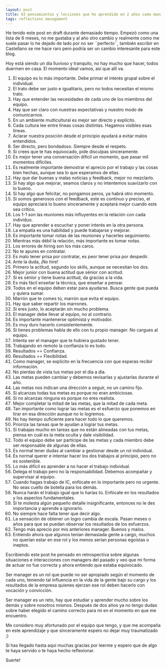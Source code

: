 ```yaml
---
layout: post
title: 63 pensamientos y lecciones que he aprendido en 2 años como manager
tags: reflections management
---
```


He tenido este post en draft durante demasiado tiempo. Empezó como una lista de 6 meses, no me gustaba y al año otro cambio y realmente como me suele pasar lo he dejado de lado por no ser ¨perfecto¨, también escribir en Castellano se me hace raro pero podría ser un cambio interesante para este blog.

Hoy está siendo un día lluvioso y tranquilo, no hay mucho que hacer, todos duermen en casa. El momento ideal vamos, así que allí va.

1. El equipo es lo más importante. Debe primar el interés grupal sobre el individual.
2. El trato debe ser justo e igualitario, pero no todos necesitan el mismo trato.
3. Hay que entender las necesidades de cada uno de los miembros del equipo.
4. Hay que ser claro con nuestras expectativas y nuestro modo de comunicarnos.
5. En un ambiente multicultural es mejor ser directo y explícito.
6. Cada cultura lee entre líneas cosas distintas. Hagamos visibles esas líneas.
7. Aclarar nuestra posición desde el principio ayudará a evitar malos entendidos.
8. Ser directo, pero bondadoso. Siempre desde el respeto.
9. Si crees que te has equivocado, pide disculpas sinceramente.
10. Es mejor tener una conversación difícil un momento, que pasar mil momentos difíciles.
11. Es realmente importante demostrar el aprecio por el trabajo y las cosas bien hechas, aunque sea lo que esperamos de ellas.
12. Hay que dar buenas y malas noticias y feedback, mejor no mezclarlo.
13. Si hay algo que mejorar, seamos claros y no intentemos suavizarlo con lo bueno.
14. Si hay algo que felicitar, no pongamos peros, ya habrá otro momento.
15. Si somos generosos con el feedback, este es continuo y preciso, el equipo apreciará lo bueno sinceramente y aceptará mejor cuando este sea crítico.
16. Los 1-1 son las reuniones más influyentes en la relación con cada individuo.
17. Hay que aprender a escuchar y poner interés en la otra persona.
18. La empatía es una habilidad y puede trabajarse y mejorar.
19. Es importante tomar notas de las reuniones y hacerles seguimiento.
20. Mientras más débil la relación, más importante es tomar notas.
21. Los errores de hiring son los más caros.
22. No te apures en contratar.
23. Es malo tener prisa por contratar, es peor tener prisa por despedir.
24. Ante la duda, ¡No hire!
25. Primero la actitud, segundo los skills, aunque se necesitan los dos.
26. Mejor junior con buena actitud que sénior con acritud.
27. Si es sénior y tiene buena actitud, da gracias a la vida.
28. Es más fácil enseñar la técnica, que enseñar a pensar.
29. Todos en el equipo deben estar para ayudarse. Busca gente que pueda y quiera sumar.
30. Marrón que te comes tú, marrón que evita el equipo.
31. Hay que saber repartir los marrones.
32. Si eres justo, lo aceptarán sin mucho problema.
33. El manager debe llevar al equipo, no al contrario.
34. Es importante mantenerse optimista y motivador.
35. Es muy duro hacerlo consistentemente.
36. Si tienes problemas habla de ello con tu propio manager. No cargues al equipo.
37. Intenta ser el manager que te hubiera gustado tener.
38. Trabajando en remoto la confianza lo es todo.
39. Resultados == Confianza.
40. Resultados == Flexibilidad.
41. Como manager, se explícito en la frecuencia con que esperas recibir información.
42. No pierdas de vista tus metas por el día a día.
43. Las metas pueden cambiar y debemos revisarlas y ajustarlas durante el año.
44. Las metas nos indican una dirección a seguir, no un camino fijo.
45. Si alcanzas todas tus metas es porque no eran ambiciosas.
46. Si no alcanzas ninguna es porque no eres realista.
47. Mejor completar la mitad de las metas, que la mitad de cada meta.
48. Tan importante como lograr las metas es el esfuerzo que ponemos en tirar en esa dirección aunque no lo logremos.
49. No hay tiempo suficiente para hacer todo lo que queremos.
50. Prioriza las tareas que te ayudan a lograr tus metas.
51. Si trabajas mucho en tareas que no están alineadas con tus metas, piensa en cuál es la meta oculta y dale visibilidad.
52. Todo el equipo debe ser partícipe de las metas y cada miembro debe ser responsable de algunas de ellas.
53. Es normal tener dudas al cambiar a gestionar desde un rol individual.
54. Es normal querer e intentar hacer los dos trabajos al principio, pero no es sostenible.
55. Lo más difícil es aprender a no hacer el trabajo individual.
56. Delega el trabajo pero no la responsabilidad. Debemos acompañar y supervisar al equipo.
57. Cuando hagas trabajo de IC, enfócate en lo importante pero no urgente. No seas cuello de botella para los demás.
58. Nunca harán el trabajo igual que lo harías tú. Enfócate en los resultados y los aspectos fundamentales.
59. Si te molesta algún pequeño detalle insignificante, entonces no le des importancia y aprende a ignorarlo.
60. No siempre hace falta tener que decir algo.
61. La sensación de obtener un logro cambia de escala. Pasan meses o años para que se puedan observar los resultados de los esfuerzos.
62. Tengo más aprecio por mis anteriores manager. Buenos y malos.
63. Entiendo ahora que algunos tenían demasiada gente a cargo, muchos no querían estar en ese rol y los menos serían personas egoístas o ineptos.

Escribiendo este post he pensado en retrospectiva sobre algunas situaciones e interacciones con managers del pasado y veo que mi forma de actuar no fue correcta y ahora entiendo que estaba equivocado.

Ser manager es un rol que puede no ser apropiado según el momento de cada uno, teniendo tal influencia en la vida de la gente bajo su cargo y los resultados de la empresa quienes ejerzan ese rol deben hacerlo con vocación y convicción.

Ser manager es un reto, hay que estudiar y aprender mucho sobre los demás y sobre nosotros mismos. Después de dos años ya no tengo dudas sobre haber elegido el camino correcto para mi en el momento en que me encuentro.

Me considero muy afortunado por el equipo que tengo, y que me acompaña en este aprendizaje y que sinceramente espero no dejar muy traumatizado ;)

Si has llegado hasta aquí muchas gracias por leerme y espero que de algo te haya servido o te haya hecho reflexionar.

Suerte!
